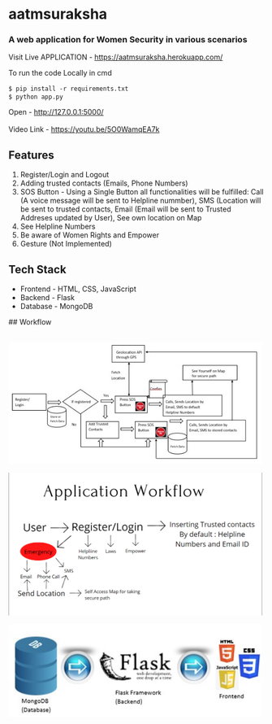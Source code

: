 # aatmsuraksha
### A web application for Women Security in various scenarios

Visit Live APPLICATION - https://aatmsuraksha.herokuapp.com/

To run the code Locally in cmd
```
$ pip install -r requirements.txt 
$ python app.py
```
Open - http://127.0.0.1:5000/
<br></br>
Video Link - https://youtu.be/5O0WamqEA7k

## Features
<ol>
  <li>Register/Login and Logout</li>
  <li>Adding trusted contacts (Emails, Phone Numbers)</li>
  <li> SOS Button - Using a Single Button all functionalities will be fulfilled: Call (A voice message will be sent to Helpline nummber), SMS (Location will be sent to trusted contacts, Email (Email will be sent to Trusted Addreses updated by User), See own location on Map</li>
  <li>See Helpline Numbers</li>
  <li>Be aware of Women Rights and Empower</li>
  <li>Gesture (Not Implemented)</li>
</ol>

## Tech Stack
<ul>
  <li>Frontend - HTML, CSS, JavaScript </li>
  <li>Backend - Flask </li>
  <li> Database - MongoDB </li>
</ul>
## Workflow
<br></br>

<p>
  <img src = "/1.jpg" width='500'></img>
</p>
<p>
  <img src = "/Screenshot (227).png" width='500'></img>
</p>
<p>
  <img src = "/Screenshot 2021-02-13 092232.jpg" width='500'></img>
</p>
